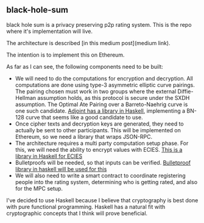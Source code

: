 ## black-hole-sum
black hole sum is a privacy preserving p2p rating system. This is the repo where it's implementation will live.

The architecture is described [in this medium post](medium link).

The intention is to implement this on Ethereum. 

As far as I can see, the following components need to be built:  

* We will need to do the computations for encryption and decryption. All computations are done using type-3 asymmetric elliptic curve pairings. The pairing chosen must work in two groups where the external Diffie-Hellman assumption holds, as this protocol is secure under the SXDH assumption. The Optimal Ate Pairing over a Barreto-Naehrig curve is one such candidate. [Adjoint has a library in Haskell](https://github.com/adjoint-io/pairing), implementing a BN-128 curve that seems like a good candidate to use. 
* Once cipher texts and decryption keys are generated, they need to actually be sent to other participants. This will be implemented on Ethereum, so we need a library that wraps JSON-RPC. 
* The architecture requires a multi party computation setup  phase. For this, we will need the ability to encrypt values with ECIES. [This is a library in Haskell for ECIES](http://hackage.haskell.org/package/cryptonite-0.25/docs/Crypto-PubKey-ECIES.html)
* Bulletproofs will be needed, so that inputs can be verified. [Bulletproof library in haskell will be used for this](https://github.com/adjoint-io/bulletproofs)
* We will also need to write a smart contract to coordinate registering people into the rating system, determining who is getting rated, and also for the MPC setup. 

I've decided to use Haskell because I believe that cryptography is best done with pure functional programming. Haskell has a natural fit with cryptographic concepts that I think will prove beneficial. 
